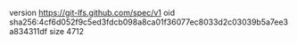 version https://git-lfs.github.com/spec/v1
oid sha256:4cf6d052f9c5ed3fdcb098a8ca01f36077ec8033d2c03039b5a7ee3a834311df
size 4712
